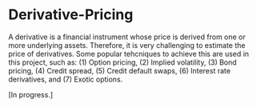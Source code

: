 # Derivative-Pricing

A derivative is a financial instrument whose price is derived from one or more underlying assets. Therefore, it is very challenging to estimate the price of derivatives. Some popular tehcniques to achieve this are used in this project, such as: (1) Option pricing, (2) Implied volatility, (3) Bond pricing, (4) Credit spread, (5) Credit default swaps, (6) Interest rate derivatives, and (7) Exotic options. 

[In progress.]
